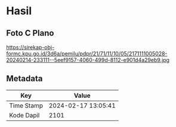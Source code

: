 # Hasil

## Foto C Plano

https://sirekap-obj-formc.kpu.go.id/3d6a/pemilu/pdpr/21/71/11/10/05/2171111005028-20240214-233111--5eef9157-4060-499d-8112-e901d4a29eb9.jpg


## Metadata

| Key        | Value               |
| ---------- | ------------------- |
| Time Stamp | 2024-02-17 13:05:41 |
| Kode Dapil | 2101                |



